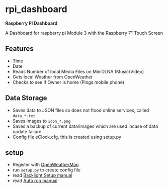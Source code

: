 # rpi_dashboard
**Raspberry PI Dashboard**

A Dashboard for raspberry pi Module 3 with the Raspberry 7" Touch Screen

## Features
* Time
* Date
* Reads Number of local Media Files on MiniDLNA (Music/Video)
* Gets local Weather from OpenWeather
* Checks to see if Owner is home (Pings mobile phone)

## Data Storage
* Saves data to JSON files so does not flood online services, called `data_*.txt`
* Saves images to `icon_*.png`
* Saves a backup of current data/images which are used incase of data update failure
* Config file eClock.cfg, this is created using setup.py

## setup
* Register with [OpenWeatherMap](http://www.openweathermap.org/)
* run `setup.py` to create config file
* read [Backlight Setup manual](BacklightControlNotes.md)
* read [Auto run manual](AutorunNotes.md)
